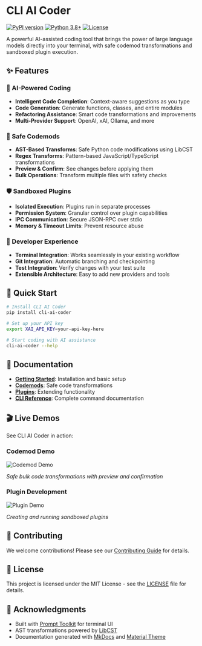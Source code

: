 # CLI AI Coder

[![PyPI version](https://badge.fury.io/py/cli-ai-coder.svg)](https://pypi.org/project/cli-ai-coder/)
[![Python 3.8+](https://img.shields.io/badge/python-3.8+-blue.svg)](https://www.python.org/downloads/)
[![License](https://img.shields.io/badge/license-MIT-green.svg)](https://github.com/your-org/cli-ai-coder/blob/main/LICENSE)

A powerful AI-assisted coding tool that brings the power of large language models directly into your terminal, with safe codemod transformations and sandboxed plugin execution.

## ✨ Features

### 🚀 AI-Powered Coding

- **Intelligent Code Completion**: Context-aware suggestions as you type
- **Code Generation**: Generate functions, classes, and entire modules
- **Refactoring Assistance**: Smart code transformations and improvements
- **Multi-Provider Support**: OpenAI, xAI, Ollama, and more

### 🔧 Safe Codemods

- **AST-Based Transforms**: Safe Python code modifications using LibCST
- **Regex Transforms**: Pattern-based JavaScript/TypeScript transformations
- **Preview & Confirm**: See changes before applying them
- **Bulk Operations**: Transform multiple files with safety checks

### 🛡️ Sandboxed Plugins

- **Isolated Execution**: Plugins run in separate processes
- **Permission System**: Granular control over plugin capabilities
- **IPC Communication**: Secure JSON-RPC over stdio
- **Memory & Timeout Limits**: Prevent resource abuse

### 🎯 Developer Experience

- **Terminal Integration**: Works seamlessly in your existing workflow
- **Git Integration**: Automatic branching and checkpointing
- **Test Integration**: Verify changes with your test suite
- **Extensible Architecture**: Easy to add new providers and tools

## 🚀 Quick Start

```bash
# Install CLI AI Coder
pip install cli-ai-coder

# Set up your API key
export XAI_API_KEY=your-api-key-here

# Start coding with AI assistance
cli-ai-coder --help
```

## 📖 Documentation

- **[Getting Started](getting-started/installation.md)**: Installation and basic setup
- **[Codemods](features/codemods.md)**: Safe code transformations
- **[Plugins](features/plugins.md)**: Extending functionality
- **[CLI Reference](cli/commands.md)**: Complete command documentation

## 🎬 Live Demos

See CLI AI Coder in action:

### Codemod Demo

![Codemod Demo](assets/demos/codemod-demo.gif)

*Safe bulk code transformations with preview and confirmation*

### Plugin Development

![Plugin Demo](assets/demos/plugin-demo.gif)

*Creating and running sandboxed plugins*

## 🤝 Contributing

We welcome contributions! Please see our [Contributing Guide](contributing.md) for details.

## 📄 License

This project is licensed under the MIT License - see the [LICENSE](https://github.com/your-org/cli-ai-coder/blob/main/LICENSE) file for details.

## 🙏 Acknowledgments

- Built with [Prompt Toolkit](https://github.com/prompt-toolkit/python-prompt-toolkit) for terminal UI
- AST transformations powered by [LibCST](https://github.com/Instagram/LibCST)
- Documentation generated with [MkDocs](https://www.mkdocs.org/) and [Material Theme](https://squidfunk.github.io/mkdocs-material/)
 
 
